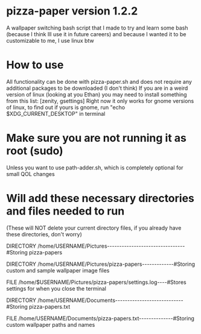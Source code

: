 # pizza-paper version 1.2.2
A wallpaper switching bash script that I made to try and learn some bash (because I think Ill use it in future careers) and because I wanted it to be customizable to me, I use linux btw

# How to use
All functionality can be done with pizza-paper.sh and does not require any additional packages to be downloaded (I don't think)
If you are in a weird version of linux (looking at you Ethan) you may need to install something from this list: [zenity, gsettings]
Right now it only works for gnome versions of linux, to find out if yours is gnome, run "echo $XDG_CURRENT_DESKTOP" in terminal

# Make sure you are not running it as root (sudo)
Unless you want to use path-adder.sh, which is completely optional for small QOL changes

# Will add these necessary directories and files needed to run
(These will NOT delete your current directory files, if you already have these directories, don't worry)

DIRECTORY /home/USERNAME/Pictures--------------------------------#Storing pizza-papers

DIRECTORY /home/USERNAME/Pictures/pizza-papers-------------#Storing custom and sample wallpaper image files

FILE /home/$USERNAME/Pictures/pizza-papers/settings.log----#Stores settings for when you close the terminal

DIRECTORY /home/USERNAME/Documents----------------------------#Storing pizza-papers.txt

FILE /home/USERNAME/Documents/pizza-papers.txt--------------#Storing custom wallpaper paths and names
